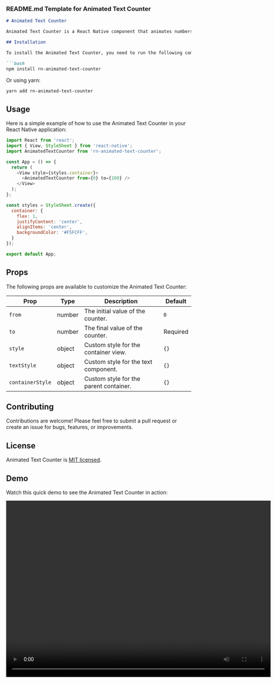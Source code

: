 ### README.md Template for Animated Text Counter

```markdown
# Animated Text Counter

Animated Text Counter is a React Native component that animates numbers with a slot machine effect, suitable for creating visually appealing numeric transitions. This library is easy to integrate and customizable to fit the styling needs of your mobile application.

## Installation

To install the Animated Text Counter, you need to run the following command using npm:

```bash
npm install rn-animated-text-counter
```

Or using yarn:

```bash
yarn add rn-animated-text-counter
```

## Usage

Here is a simple example of how to use the Animated Text Counter in your React Native application:

```javascript
import React from 'react';
import { View, StyleSheet } from 'react-native';
import AnimatedTextCounter from 'rn-animated-text-counter';

const App = () => {
  return (
    <View style={styles.container}>
      <AnimatedTextCounter from={0} to={100} />
    </View>
  );
};

const styles = StyleSheet.create({
  container: {
    flex: 1,
    justifyContent: 'center',
    alignItems: 'center',
    backgroundColor: '#F5FCFF',
  }
});

export default App;
```

## Props

The following props are available to customize the Animated Text Counter:

| Prop            | Type   | Description                              | Default  |
|-----------------|--------|------------------------------------------|----------|
| `from`          | number | The initial value of the counter.        | `0`      |
| `to`            | number | The final value of the counter.          | Required |
| `style`         | object | Custom style for the container view.     | `{}`     |
| `textStyle`     | object | Custom style for the text component.     | `{}`     |
| `containerStyle`| object | Custom style for the parent container.   | `{}`     |



## Contributing

Contributions are welcome! Please feel free to submit a pull request or create an issue for bugs, features, or improvements.

## License

Animated Text Counter is [MIT licensed](./LICENSE).

## Demo

Watch this quick demo to see the Animated Text Counter in action:

<video src="assets/demo.mp4" controls width="720" height="480">
  Your browser does not support the video tag.
</video>
